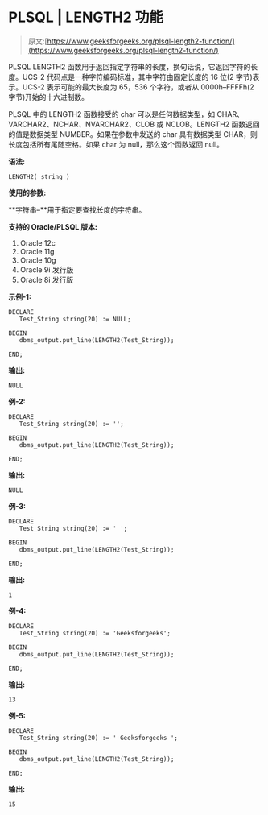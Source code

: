 # PLSQL | LENGTH2 功能

> 原文:[https://www.geeksforgeeks.org/plsql-length2-function/](https://www.geeksforgeeks.org/plsql-length2-function/)

PLSQL LENGTH2 函数用于返回指定字符串的长度，换句话说，它返回字符的长度。UCS-2 代码点是一种字符编码标准，其中字符由固定长度的 16 位(2 字节)表示。UCS-2 表示可能的最大长度为 65，536 个字符，或者从 0000h–FFFFh(2 字节)开始的十六进制数。

PLSQL 中的 LENGTH2 函数接受的 char 可以是任何数据类型，如 CHAR、VARCHAR2、NCHAR、NVARCHAR2、CLOB 或 NCLOB。LENGTH2 函数返回的值是数据类型 NUMBER。如果在参数中发送的 char 具有数据类型 CHAR，则长度包括所有尾随空格。如果 char 为 null，那么这个函数返回 null。

**语法:**

```
LENGTH2( string )
```

**使用的参数:**

**字符串–**用于指定要查找长度的字符串。

**支持的 Oracle/PLSQL 版本:**

1.  Oracle 12c
2.  Oracle 11g
3.  Oracle 10g
4.  Oracle 9i 发行版
5.  Oracle 8i 发行版

**示例-1:**

```
DECLARE 
   Test_String string(20) := NULL;

BEGIN 
   dbms_output.put_line(LENGTH2(Test_String)); 

END;    
```

**输出:**

```
NULL 
```

**例-2:**

```
DECLARE 
   Test_String string(20) := '';

BEGIN 
   dbms_output.put_line(LENGTH2(Test_String)); 

END;    
```

**输出:**

```
NULL 
```

**例-3:**

```
DECLARE 
   Test_String string(20) := ' ';

BEGIN 
   dbms_output.put_line(LENGTH2(Test_String)); 

END;    
```

**输出:**

```
1 
```

**例-4:**

```
DECLARE 
   Test_String string(20) := 'Geeksforgeeks';

BEGIN 
   dbms_output.put_line(LENGTH2(Test_String)); 

END;     
```

**输出:**

```
13 
```

**例-5:**

```
DECLARE 
   Test_String string(20) := ' Geeksforgeeks ';

BEGIN 
   dbms_output.put_line(LENGTH2(Test_String)); 

END;     
```

**输出:**

```
15 
```